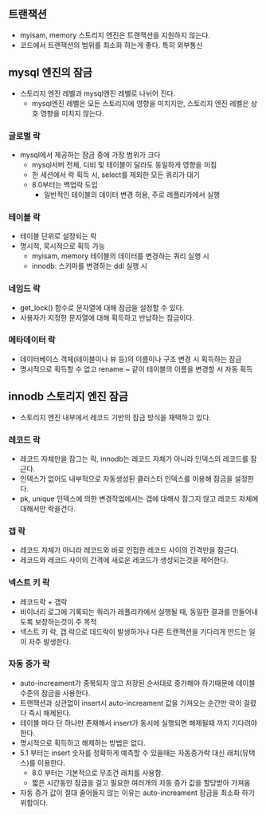 ## 트랜잭션
- myisam, memory 스토리지 엔진은 트랜잭션을 지원하지 않는다.
- 코드에서 트랜잭션의 범위를 최소화 하는게 좋다. 특히 외부통신

## mysql 엔진의 잠금
- 스토리지 엔진 레벨과 mysql엔진 레벨로 나뉘어 진다.
  - mysql엔진 레벨은 모든 스토리지에 영향을 미치지만, 스토리지 엔진 레벨은 상호 영향을 미치지 않는다.

### 글로벌 락
- mysql에서 제공하는 잠금 중에 가장 범위가 크다
  - mysql서버 전체, 디비 및 테이블이 달라도 동일하게 영향을 미침
  - 한 세션에서 락 획득 시, select를 제외한 모든 쿼리가 대기
  - 8.0부터는 백업락 도입
    - 일반적인 테이블의 데이터 변경 허용, 주로 레플리카에서 실행
   
### 테이블 락
- 테이블 단위로 설정되는 락
- 명시적, 묵시적으로 획득 가능
  - myisam, memory 테이블의 데이터를 변경하는 쿼리 실행 시
  - innodb: 스키마를 변경하는 ddl 실행 시
 
### 네임드 락
- get_lock() 함수로 문자열에 대해 잠금을 설정할 수 있다.
- 사용자가 지정한 문자열에 대해 획득하고 반납하는 잠금이다.

### 메타데이터 락
- 데이터베이스 객체(테이블이나 뷰 등)의 이름이나 구조 변경 시 획득하는 잠금
- 명시적으로 획득할 수 없고 rename ~ 같이 테이블의 이름을 변경할 시 자동 획득

## innodb 스토리지 엔진 잠금
- 스토리지 엔진 내부에서 레코드 기반의 잠금 방식을 채택하고 있다.

### 레코드 락
- 레코드 자체만을 잠그는 락, innodb는 레코드 자체가 아니라 인덱스의 레코드를 잠근다.
- 인덱스가 없어도 내부적으로 자동생성된 클러스터 인덱스를 이용해 잠금을 설정한다.
- pk, unique 인덱스에 의한 변경작업에서는 갭에 대해서 잠그지 않고 레코드 자체에 대해서만 락을건다.

### 갭 락
- 레코드 자체가 아니라 레코드와 바로 인접한 레코드 사이의 간격만을 잠근다.
- 레코드와 레코드 사이의 간격에 새로운 레코드가 생성되는것을 제어한다.

### 넥스트 키 락
- 레코드락 + 갭락
- 바이너리 로그에 기록되는 쿼리가 레플리카에서 실행될 때, 동일한 결과를 만들어내도록 보장하는것이 주 목적
- 넥스트 키 락, 갭 락으로 데드락이 발생하거나 다른 트랜잭션을 기다리게 만드는 일이 자주 발생한다.

### 자동 증가 락
- auto-increament가 중복되지 않고 저장된 순서대로 증가해야 하기때문에 테이블 수준의 잠금을 사용한다.
- 트랜잭션과 상관없이 insert시 auto-increament 값을 가져오는 순간만 락이 걸렸다 즉시 해제된다.
- 테이블 마다 단 하나만 존재해서 insert가 동시에 실행되면 해제될때 까지 기다려야 한다.
- 명시적으로 획득하고 해제하는 방법은 없다.
- 5.1 부터는 insert 숫자를 정확하게 예측할 수 있을때는 자동증가락 대신 래치(뮤택스)를 이용한다.
  - 8.0 부터는 기본적으로 무조건 래치를 사용함.
  - 짧은 시간동안 잠금을 걸고 필요한 여러개의 자동 증가 값을 할당받아 가져옴
- 자동 증가 값이 절대 줄어들지 않는 이유는 auto-increament 잠금을 최소화 하기 위함이다. 


















